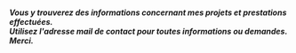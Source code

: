 <!-- <div class="body">
    <h5>Vous y trouverez des informations concernant mes projets et prestations effectuées.</br>
    Utilisez l'adresse mail de contact pour toutes informations ou demandes.</br>
  Merci.</h5>
</div> -->
<!-- <div class="body">
    <h5>Vous y trouverez des informations concernant mes projets et prestations effectuées.</br>
    Utilisez l'adresse mail de contact pour toutes informations ou demandes.</br>
  Merci.</br>
  Section 1 </br>
</h5> -->
<section>
<div class="body">
    <h5>Vous y trouverez des informations concernant mes projets et prestations effectuées.</br>
    Utilisez l'adresse mail de contact pour toutes informations ou demandes.</br>
  Merci.</br>
</section>
